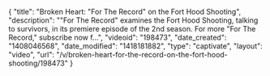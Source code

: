 {
    "title": "Broken Heart: \"For The Record\" on the Fort Hood Shooting",
    "description": "\"For The Record\" examines the Fort Hood Shooting, talking to survivors, in its premiere episode of the 2nd season. For more \"For The Record,\" subscribe now f...",
    "videoid": "198473",
    "date_created": "1408046568",
    "date_modified": "1418181882",
    "type": "captivate",
    "layout": "video",
    "url": "\/v\/broken-heart-for-the-record-on-the-fort-hood-shooting\/198473"
}